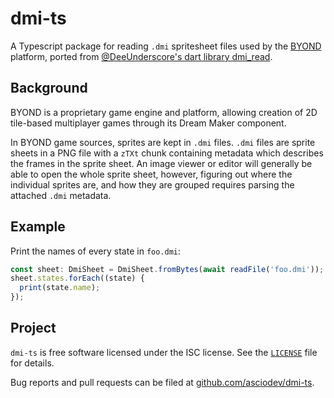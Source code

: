 # dmi-ts

A Typescript package for reading `.dmi` spritesheet files used by the [BYOND](https://www.byond.com) platform, ported from [@DeeUnderscore's dart library dmi_read](https://github.com/DeeUnderscore/dmi_read).

## Background
BYOND is a proprietary game engine and platform, allowing creation of 2D tile-based multiplayer games through its Dream Maker component.

In BYOND game sources, sprites are kept in `.dmi` files. `.dmi` files are sprite sheets in a PNG file with a `zTXt` chunk containing metadata which describes the frames in the sprite sheet. An image viewer or editor will generally be able to open the whole sprite sheet, however, figuring out where the individual sprites are, and how they are grouped requires parsing the attached `.dmi` metadata.

## Example
Print the names of every state in `foo.dmi`:

~~~~typescript
const sheet: DmiSheet = DmiSheet.fromBytes(await readFile('foo.dmi'));
sheet.states.forEach((state) {
  print(state.name);
});
~~~~

## Project
`dmi-ts` is free software licensed under the ISC license. See the [`LICENSE`](LICENSE) file for details.

Bug reports and pull requests can be filed at [github.com/asciodev/dmi-ts](https://github.com/asciodev/dmi-ts).
